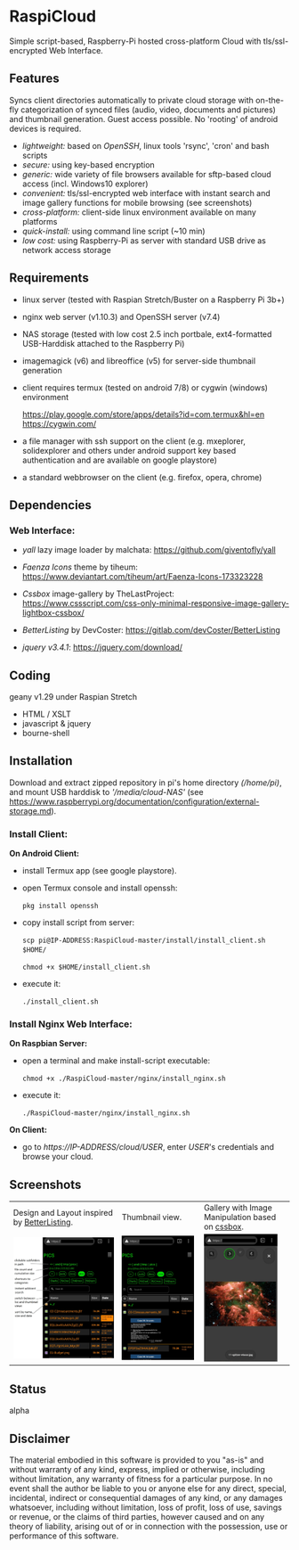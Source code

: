 # RaspiCloud
Simple script-based, Raspberry-Pi hosted cross-platform Cloud with tls/ssl-encrypted Web Interface.

## Features
  Syncs client directories automatically to private cloud storage with
  on-the-fly categorization of synced files (audio, video, documents and pictures)
  and thumbnail generation. Guest access possible.
  No 'rooting' of android devices is required.
- *lightweight:* based on *OpenSSH*, linux tools 'rsync', 'cron' and bash scripts
- *secure:* using key-based encryption
- *generic:* wide variety of file browsers available for sftp-based cloud access (incl. Windows10 explorer)
- *convenient:* tls/ssl-encrypted web interface with instant search and image gallery functions for mobile browsing (see screenshots)
- *cross-platform:* client-side linux environment available on many platforms
- *quick-install:* using command line script (~10 min)
- *low cost:* using Raspberry-Pi as server with standard USB drive as network access storage

## Requirements
- linux server (tested with Raspian Stretch/Buster on a Raspberry Pi 3b+) 
- nginx web server (v1.10.3) and OpenSSH server (v7.4)
- NAS storage (tested with low cost 2.5 inch portbale, ext4-formatted USB-Harddisk attached to the Raspberry Pi)
- imagemagick (v6) and libreoffice (v5) for server-side thumbnail generation
- client requires termux (tested on android 7/8) or cygwin (windows) environment

  https://play.google.com/store/apps/details?id=com.termux&hl=en  
  https://cygwin.com/
- a file manager with ssh support on the client (e.g. mxeplorer, solidexplorer and others under android support key based authentication and are available on google playstore)
- a standard webbrowser on the client (e.g. firefox, opera, chrome)

## Dependencies
### Web Interface:
  - *yall* lazy image loader by malchata:
   https://github.com/giventofly/yall
    
  - *Faenza Icons* theme by tiheum:
   https://www.deviantart.com/tiheum/art/Faenza-Icons-173323228
   
  - *Cssbox* image-gallery by TheLastProject:
   https://www.cssscript.com/css-only-minimal-responsive-image-gallery-lightbox-cssbox/
   
  - *BetterListing* by DevCoster:
   https://gitlab.com/devCoster/BetterListing
   
  - *jquery v3.4.1*:
   https://jquery.com/download/
   
## Coding
geany v1.29 under Raspian Stretch
- HTML / XSLT
- javascript & jquery
- bourne-shell

## Installation
Download and extract zipped repository in pi's home directory *(/home/pi)*, and mount USB harddisk 
to *'/media/cloud-NAS'* (see https://www.raspberrypi.org/documentation/configuration/external-storage.md).

### Install Client:
  **On Android Client:**
  - install Termux app (see google playstore).
  - open Termux console and install openssh:
  
    ```pkg install openssh```
  
  - copy install script from server:
  
    ```scp pi@IP-ADDRESS:RaspiCloud-master/install/install_client.sh $HOME/```
    
    ```chmod +x $HOME/install_client.sh```
  
  - execute it:
  
    ```./install_client.sh```
    
   
### Install Nginx Web Interface:
  **On Raspbian Server:**
  - open a terminal and make install-script executable:
  
    ```chmod +x ./RaspiCloud-master/nginx/install_nginx.sh```
  
  - execute it: 
    
    ```./RaspiCloud-master/nginx/install_nginx.sh```
  
  **On Client:**  
  - go to *https://IP-ADDRESS/cloud/USER*, enter *USER*'s credentials and browse your cloud.
    
  
## Screenshots
<table>
<tr>
<td>Design and Layout inspired by <a href="https://gitlab.com/devCoster/BetterListing">BetterListing</a>.</td>
<td>Thumbnail view.</td>
<td>Gallery with Image Manipulation based on <a href="https://www.cssscript.com/css-only-minimal-responsive-image-gallery-lightbox-cssbox/">cssbox</a>.</td>
</tr>
<tr>
<td><img src="screenshot01.jpg" width="100%" </img></td>
<td><img src="screenshot02.jpg" width="97%" </img></td>
<td><img src="screenshot03.jpg" width="90%" </img></td>
</tr>
</table>

## Status
 alpha

## Disclaimer
The material embodied in this software is provided to you "as-is" and without warranty of any kind, express, implied or otherwise, including 
without limitation, any warranty of fitness for a particular purpose. In no event shall the author be liable to you or anyone else for any 
direct, special, incidental, indirect or consequential damages of any kind, or any damages whatsoever, including without limitation,
loss of profit, loss of use, savings or revenue, or the claims of third parties, however caused and on any theory of liability, arising
out of or in connection with the possession, use or performance of this software.
